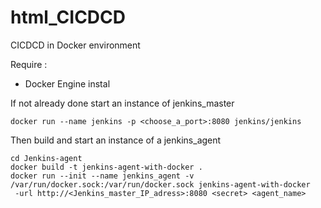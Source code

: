 # html_CICDCD

CICDCD in Docker environment

Require :
- Docker Engine instal

If not already done start an instance of jenkins_master
```
docker run --name jenkins -p <choose_a_port>:8080 jenkins/jenkins
```

Then build and start an instance of a jenkins_agent

```
cd Jenkins-agent
docker build -t jenkins-agent-with-docker .
docker run --init --name jenkins_agent -v /var/run/docker.sock:/var/run/docker.sock jenkins-agent-with-docker
 -url http://<Jenkins_master_IP_adress>:8080 <secret> <agent_name>
```